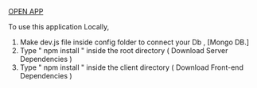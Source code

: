 [OPEN APP](https://mernstack-boilerplate.herokuapp.com/)


To use this application Locally,

1. Make dev.js file inside config folder to connect your Db , [Mongo DB.]
2. Type " npm install " inside the root directory ( Download Server Dependencies )
3. Type " npm install " inside the client directory ( Download Front-end Dependencies )
